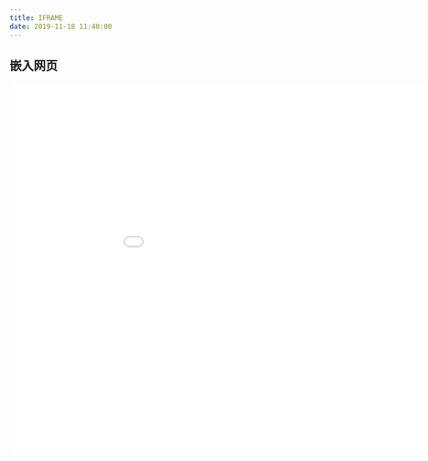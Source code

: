 ```yaml
---
title: IFRAME
date: 2019-11-18 11:40:00
---
```


## 嵌入网页

<p>
    <div style="width:100%; height:350px;border:none;text-align:center">
		<iframe allowtransparency="yes" frameborder="0" width="1000" height=650" src="/html/follow.html"/>
	</div>
</p>